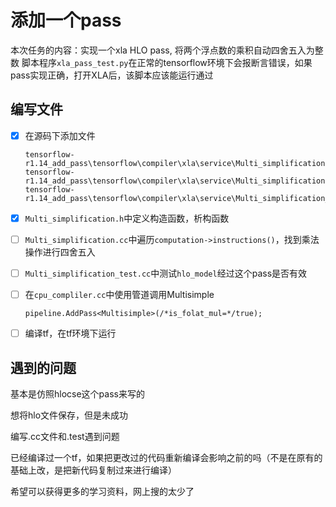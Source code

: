 # 添加一个pass

本次任务的内容：实现一个xla HLO pass, 将两个浮点数的乘积自动四舍五入为整数
脚本程序`xla_pass_test.py`在正常的tensorflow环境下会报断言错误，如果pass实现正确，打开XLA后，该脚本应该能运行通过
## 编写文件
- [x] 在源码下添加文件
  ``` 
  tensorflow-r1.14_add_pass\tensorflow\compiler\xla\service\Multi_simplification.h
  tensorflow-r1.14_add_pass\tensorflow\compiler\xla\service\Multi_simplification.cc
  tensorflow-r1.14_add_pass\tensorflow\compiler\xla\service\Multi_simplification_test.cc
  ```

- [x] `Multi_simplification.h`中定义构造函数，析构函数
- [ ] `Multi_simplification.cc`中遍历`computation->instructions()`，找到乘法操作进行四舍五入
- [ ] `Multi_simplification_test.cc`中测试`hlo_model`经过这个pass是否有效
- [ ] 在`cpu_compliler.cc`中使用管道调用Multisimple

    `pipeline.AddPass<Multisimple>(/*is_folat_mul=*/true);`
- [ ] 编译tf，在tf环境下运行

## 遇到的问题
基本是仿照hlocse这个pass来写的
 
想将hlo文件保存，但是未成功

编写.cc文件和.test遇到问题

已经编译过一个tf，如果把更改过的代码重新编译会影响之前的吗（不是在原有的基础上改，是把新代码复制过来进行编译）

希望可以获得更多的学习资料，网上搜的太少了

